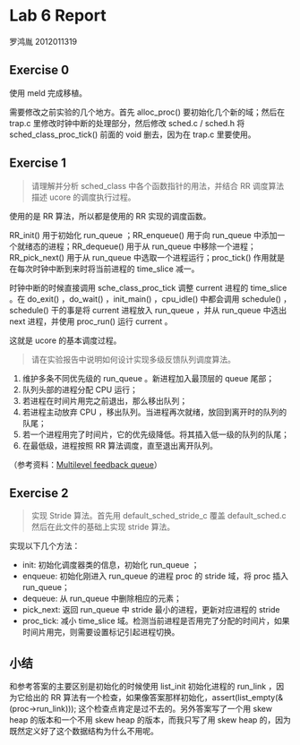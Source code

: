 # Lab 6 Report

罗鸿胤 2012011319

## Exercise 0

使用 meld 完成移植。

需要修改之前实验的几个地方。首先 alloc\_proc() 要初始化几个新的域；然后在 trap.c 里修改时钟中断的处理部分，然后修改 sched.c / sched.h 将 sched\_class\_proc\_tick() 前面的 void 删去，因为在 trap.c 里要使用。

## Exercise 1

> 请理解并分析 sched_class 中各个函数指针的用法，并结合 RR 调度算法描述 ucore 的调度执行过程。

使用的是 RR 算法，所以都是使用的 RR 实现的调度函数。

RR\_init() 用于初始化 run\_queue ；RR\_enqueue() 用于向 run_queue 中添加一个就绪态的进程；RR\_dequeue() 用于从 run\_queue 中移除一个进程；RR\_pick\_next() 用于从 run\_queue 中选取一个进程运行；proc\_tick() 作用就是在每次时钟中断到来时将当前进程的 time\_slice 减一。

时钟中断的时候直接调用 sche\_class\_proc\_tick 调整 current 进程的 time\_slice 。在 do\_exit() ，do\_wait() ，init\_main() ，cpu\_idle() 中都会调用 schedule() ，schedule() 干的事是将 current 进程放入 run\_queue ，并从 run\_queue 中选出 next 进程，并使用 proc\_run() 运行 current 。

这就是 ucore 的基本调度过程。

> 请在实验报告中说明如何设计实现多级反馈队列调度算法。

1. 维护多条不同优先级的 run\_queue 。新进程加入最顶层的 queue 尾部；
2. 队列头部的进程分配 CPU 运行；
3. 若进程在时间片用完之前退出，那么移出队列；
4. 若进程主动放弃 CPU ，移出队列。当进程再次就绪，放回到离开时的队列的队尾；
5. 若一个进程用完了时间片，它的优先级降低。将其插入低一级的队列的队尾；
6. 在最低级，进程按照 RR 算法调度，直至退出离开队列。

（参考资料：[Multilevel feedback queue](http://en.wikipedia.org/wiki/Multilevel_feedback_queue)）

## Exercise 2

> 实现 Stride 算法。首先用 default_sched_stride_c 覆盖 default_sched.c 然后在此文件的基础上实现 stride 算法。

实现以下几个方法：

- init: 初始化调度器类的信息，初始化 run\_queue ；
- enqueue: 初始化刚进入 run\_queue 的进程 proc 的 stride 域，将 proc 插入 run\_queue；
- dequeue: 从 run\_queue 中删除相应的元素；
- pick\_next: 返回 run\_queue 中 stride 最小的进程，更新对应进程的 stride 
- proc\_tick: 减小 time_slice 域。检测当前进程是否用完了分配的时间片，如果时间片用完，则需要设置标记引起进程切换。

## 小结

和参考答案的主要区别是初始化的时候使用 list\_init 初始化进程的 run\_link ，因为它给出的 RR 算法有一个检查，如果像答案那样初始化，assert(list\_empty(&(proc->run\_link))); 这个检查点肯定是过不去的。另外答案写了一个用 skew heap 的版本和一个不用 skew heap 的版本，而我只写了用 skew heap 的，因为既然定义好了这个数据结构为什么不用呢。

